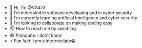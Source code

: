 - 👋 Hi, I’m @VS422
- 👀 I’m interested in software developing and in cyber security 
- 🌱 I’m currently learning artificial Intelligence and cyber security
- 💞️ I’m looking to collaborate on making coding easy
- 📫 How to reach me by seaching
- 😄 Pronouns: i don't know 
- ⚡ Fun fact: i am a intermediate😁

<!---
VS422/VS422 is a ✨ special ✨ repository because its `README.md` (this file) appears on your GitHub profile.
You can click the Preview link to take a look at your changes.
--->
